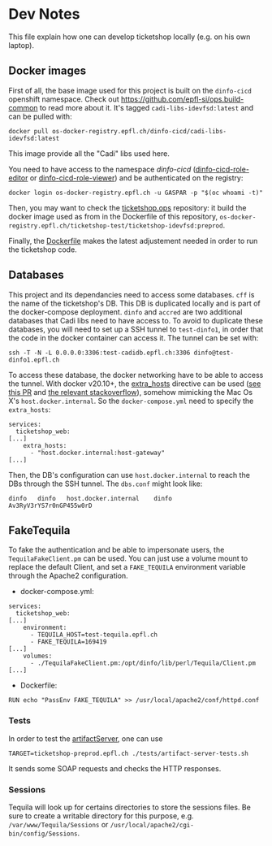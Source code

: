 # Dev Notes

This file explain how one can develop ticketshop locally (e.g. on his own 
laptop).

## Docker images

First of all, the base image used for this project is built on the `dinfo-cicd`
openshift namespace. Check out https://github.com/epfl-si/ops.build-common to
read more about it. It's tagged `cadi-libs-idevfsd:latest` and can be pulled
with:
```
docker pull os-docker-registry.epfl.ch/dinfo-cicd/cadi-libs-idevfsd:latest
```
This image provide all the "Cadi" libs used here.

You need to have access to the namespace *dinfo-cicd* 
([dinfo-cicd-role-editor](https://groups.epfl.ch/cgi-bin/groups/viewgroup?groupid=S22803)
or [dinfo-cicd-role-viewer](https://groups.epfl.ch/cgi-bin/groups/viewgroup?groupid=S22804))
and be authenticated on the registry:
```
docker login os-docker-registry.epfl.ch -u GASPAR -p "$(oc whoami -t)"
```

Then, you may want to check the [ticketshop.ops](https://github.com/epfl-si/ticketshop.ops)
repository: it build the docker image used as from in the Dockerfile of this 
repository, `os-docker-registry.epfl.ch/ticketshop-test/ticketshop-idevfsd:preprod`.

Finally, the [Dockerfile](./Dockerfile) makes the latest adjustement needed in
order to run the ticketshop code.

## Databases

This project and its dependancies need to access some databases. `cff` is the
name of the ticketshop's DB. This DB is duplicated locally and is part of the
docker-compose deployment.
`dinfo` and `accred` are two additional databases that Cadi libs need to have 
access to. To avoid to duplicate these databases, you will need to set up a SSH
tunnel to `test-dinfo1`, in order that the code in the docker container can 
access it. The tunnel can be set with:
```
ssh -T -N -L 0.0.0.0:3306:test-cadidb.epfl.ch:3306 dinfo@test-dinfo1.epfl.ch
```

To access these database, the docker networking have to be able to access the 
tunnel. With docker v20.10+, the [extra_hosts](https://docs.docker.com/compose/compose-file/compose-file-v3/#extra_hosts)
directive can be used ([see this PR](https://github.com/docker/for-linux/issues/264#issuecomment-784985736)
and [the relevant stackoverflow](https://stackoverflow.com/a/67158212/960623)), 
somehow mimicking the Mac Os X's `host.docker.internal`. So the 
`docker-compose.yml` need to specify the `extra_hosts`:
```
services:
  ticketshop_web:
[...]
    extra_hosts:
      - "host.docker.internal:host-gateway"
[...]
```

Then, the DB's configuration can use `host.docker.internal` to reach the DBs 
through the SSH tunnel. The `dbs.conf` might look like:
```
dinfo	dinfo	host.docker.internal	dinfo	Av3RyV3rYS7r0nGP455w0rD
```

## FakeTequila

To fake the authentication and be able to impersonate users, the 
`TequilaFakeClient.pm` can be used. You can just use a volume mount to replace
the default Client, and set a `FAKE_TEQUILA` environment variable through the
Apache2 configuration.

* docker-compose.yml:
```
services:
  ticketshop_web:
[...]
    environment:
      - TEQUILA_HOST=test-tequila.epfl.ch
      - FAKE_TEQUILA=169419
[...]
    volumes:
      - ./TequilaFakeClient.pm:/opt/dinfo/lib/perl/Tequila/Client.pm
[...]
```

* Dockerfile:
```
RUN echo "PassEnv FAKE_TEQUILA" >> /usr/local/apache2/conf/httpd.conf
```

### Tests

In order to test the [artifactServer](./cgi-bin/artifactServer), one can use
```
TARGET=ticketshop-preprod.epfl.ch ./tests/artifact-server-tests.sh
```
It sends some SOAP requests and checks the HTTP responses.


### Sessions

Tequila will look up for certains directories to store the sessions files. Be 
sure to create a writable directory for this purpose, e.g. `/var/www/Tequila/Sessions`
or `/usr/local/apache2/cgi-bin/config/Sessions`.

